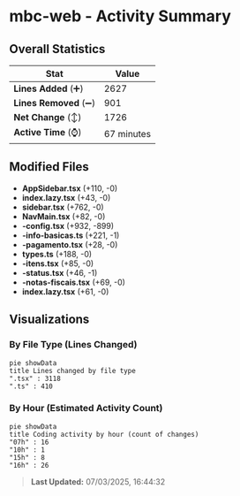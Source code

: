 # mbc-web - Activity Summary 

## Overall Statistics

| Stat                   | Value                                                             |
| ---------------------- | ----------------------------------------------------------------- |
| **Lines Added** (➕)   | 2627                                          |
| **Lines Removed** (➖) | 901                                        |
| **Net Change** (↕)    | 1726                |
| **Active Time** (⌚)   | 67 minutes |


## Modified Files
- **AppSidebar.tsx** (+110, -0)
- **index.lazy.tsx** (+43, -0)
- **sidebar.tsx** (+762, -0)
- **NavMain.tsx** (+82, -0)
- **-config.tsx** (+932, -899)
- **-info-basicas.ts** (+221, -1)
- **-pagamento.tsx** (+28, -0)
- **types.ts** (+188, -0)
- **-itens.tsx** (+85, -0)
- **-status.tsx** (+46, -1)
- **-notas-fiscais.tsx** (+69, -0)
- **index.lazy.tsx** (+61, -0)

## Visualizations

### By File Type (Lines Changed)

```mermaid
pie showData
title Lines changed by file type
".tsx" : 3118
".ts" : 410
```

### By Hour (Estimated Activity Count)

```mermaid
pie showData
title Coding activity by hour (count of changes)
"07h" : 16
"10h" : 1
"15h" : 8
"16h" : 26
```


> **Last Updated:** 07/03/2025, 16:44:32